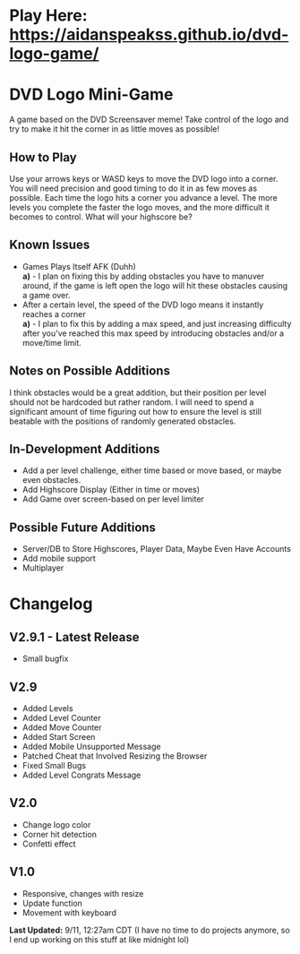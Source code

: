 # Play Here: https://aidanspeakss.github.io/dvd-logo-game/

# DVD Logo Mini-Game
A game based on the DVD Screensaver meme! Take control of the logo and try to make it hit the corner in as little moves as possible!

## How to Play   
Use your arrows keys or WASD keys to move the DVD logo into a corner. You will need precision and good timing to do it in as few moves as possible. Each time the logo hits a corner you advance a level. The more levels you complete the faster the logo moves, and the more difficult it becomes to control. What will your highscore be?

## Known Issues  
- Games Plays Itself AFK (Duhh)   
  **a)** - I plan on fixing this by adding obstacles you have to manuver around, if the game is left open the logo will hit these obstacles causing a game over.  
- After a certain level, the speed of the DVD logo means it instantly reaches a corner  
  **a)** - I plan to fix this by adding a max speed, and just increasing difficulty after you've reached this max speed by introducing obstacles and/or a move/time limit.  
  
## Notes on Possible Additions  
I think obstacles would be a great addition, but their position per level should not be hardcoded but rather random. I will need to spend a significant amount of time figuring out how to ensure the level is still beatable with the positions of randomly generated obstacles.  

## In-Development Additions  
- Add a per level challenge, either time based or move based, or maybe even obstacles.
- Add Highscore Display (Either in time or moves)
- Add Game over screen-based on per level limiter

## Possible Future Additions  
- Server/DB to Store Highscores, Player Data, Maybe Even Have Accounts
- Add mobile support
- Multiplayer


# Changelog  

## V2.9.1 - Latest Release
- Small bugfix

## V2.9
- Added Levels
- Added Level Counter
- Added Move Counter
- Added Start Screen
- Added Mobile Unsupported Message
- Patched Cheat that Involved Resizing the Browser
- Fixed Small Bugs
- Added Level Congrats Message

## V2.0
- Change logo color
- Corner hit detection
- Confetti effect

## V1.0
- Responsive, changes with resize
- Update function
- Movement with keyboard


**Last Updated:** 9/11, 12:27am CDT (I have no time to do projects anymore, so I end up working on this stuff at like midnight lol)
